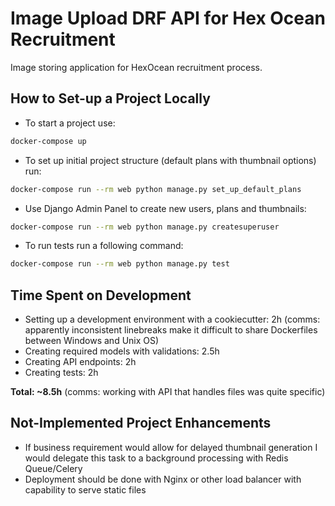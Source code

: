 # Image Upload DRF API for Hex Ocean Recruitment

Image storing application for HexOcean recruitment process. 

## How to Set-up a Project Locally

- To start a project use:
```bash
docker-compose up
```

- To set up initial project structure (default plans with thumbnail options) run:

```bash
docker-compose run --rm web python manage.py set_up_default_plans
```

- Use Django Admin Panel to create new users, plans and thumbnails:

```bash
docker-compose run --rm web python manage.py createsuperuser
```

- To run tests run a following command:

```bash
docker-compose run --rm web python manage.py test
```

## Time Spent on Development

- Setting up a development environment with a cookiecutter: 2h (comms: apparently inconsistent linebreaks make it difficult to share Dockerfiles between Windows and Unix OS)
- Creating required models with validations: 2.5h
- Creating API endpoints: 2h
- Creating tests: 2h

**Total: ~8.5h** (comms: working with API that handles files was quite specific)

## Not-Implemented Project Enhancements

- If business requirement would allow for delayed thumbnail generation I would delegate this task to a background processing with Redis Queue/Celery
- Deployment should be done with Nginx or other load balancer with capability to serve static files
